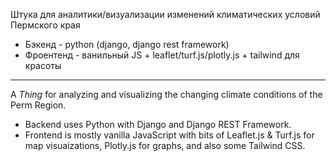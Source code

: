 Штука для аналитики/визуализации изменений климатических условий Пермского края
 - Бэкенд - python (django, django rest framework)
 - Фроентенд - ванильный JS + leaflet/turf.js/plotly.js + tailwind для
   красоты
____
A *Thing* for analyzing and visualizing the changing climate conditions of the Perm Region.   
 - Backend uses Python with Django and Django REST Framework.
 - Frontend is mostly vanilla JavaScript with bits of Leaflet.js &
   Turf.js for map visuaizations, Plotly.js for graphs, and also some
   Tailwind CSS.
